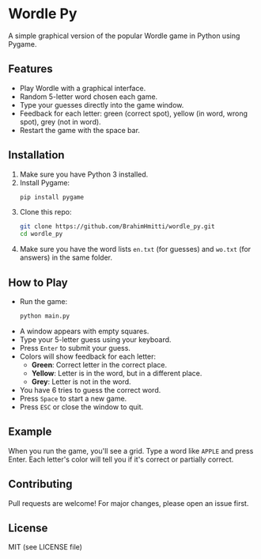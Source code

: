 # Wordle Py

A simple graphical version of the popular Wordle game in Python using Pygame.

## Features

- Play Wordle with a graphical interface.
- Random 5-letter word chosen each game.
- Type your guesses directly into the game window.
- Feedback for each letter: green (correct spot), yellow (in word, wrong spot), grey (not in word).
- Restart the game with the space bar.

## Installation

1. Make sure you have Python 3 installed.
2. Install Pygame:
   ```bash
   pip install pygame
   ```
3. Clone this repo:
   ```bash
   git clone https://github.com/BrahimHmitti/wordle_py.git
   cd wordle_py
   ```
4. Make sure you have the word lists `en.txt` (for guesses) and `wo.txt` (for answers) in the same folder.

## How to Play

- Run the game:
  ```bash
  python main.py
  ```
- A window appears with empty squares.
- Type your 5-letter guess using your keyboard.
- Press `Enter` to submit your guess.
- Colors will show feedback for each letter:
  - **Green**: Correct letter in the correct place.
  - **Yellow**: Letter is in the word, but in a different place.
  - **Grey**: Letter is not in the word.
- You have 6 tries to guess the correct word.
- Press `Space` to start a new game.
- Press `ESC` or close the window to quit.

## Example

When you run the game, you'll see a grid. Type a word like `APPLE` and press Enter. Each letter's color will tell you if it's correct or partially correct.

## Contributing

Pull requests are welcome! For major changes, please open an issue first.

## License

MIT (see LICENSE file)

